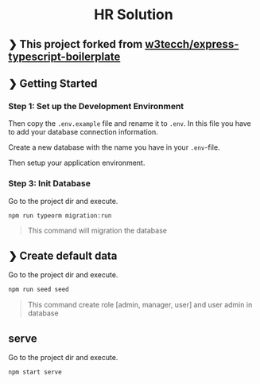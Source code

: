 <h1 align="center">HR Solution</h1>

## ❯ This project forked from [w3tecch/express-typescript-boilerplate](https://github.com/w3tecch/express-typescript-boilerplate)

## ❯ Getting Started

### Step 1: Set up the Development Environment

Then copy the `.env.example` file and rename it to `.env`. In this file you have to add your database connection information.

Create a new database with the name you have in your `.env`-file.

Then setup your application environment.
### Step 3: Init Database

Go to the project dir and execute.
```bash
npm run typeorm migration:run
```

> This command will migration the database

## ❯ Create default data

Go to the project dir and execute.
```bash
npm run seed seed
```
> This command create role [admin, manager, user] and user admin in database
## serve

Go to the project dir and execute.
```bash
npm start serve
```
